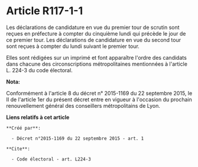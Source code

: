 # Article R117-1-1

Les déclarations de candidature en vue du premier tour de scrutin sont reçues en préfecture à compter du cinquième lundi qui
précède le jour de ce premier tour. Les déclarations de candidature en vue du second tour sont reçues à compter du lundi
suivant le premier tour. 

Elles sont rédigées sur un imprimé et font apparaître l'ordre des candidats dans chacune des circonscriptions métropolitaines
mentionnées à l'article L. 224-3 du code électoral.

**Nota:**

Conformément à l'article 8 du décret n° 2015-1169 du 22 septembre 2015, le II de l'article 1er du présent décret entre en
vigueur à l'occasion du prochain renouvellement général des conseillers métropolitains de Lyon.

**Liens relatifs à cet article**

	**Créé par**:

	  - Décret n°2015-1169 du 22 septembre 2015 - art. 1

	**Cite**:

	  - Code électoral - art. L224-3
